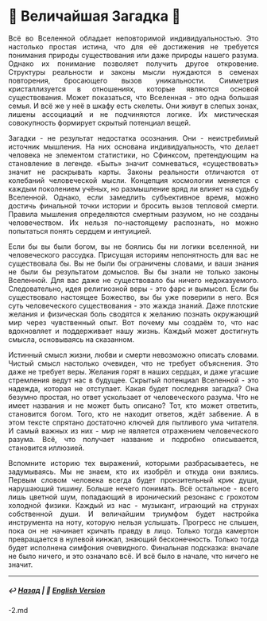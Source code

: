 # 👻 Величайшая Загадка 👻

<p align="justify">Всё во Вселенной обладает неповторимой индивидуальностью. Это настолько простая истина, что для её достижения не требуется понимания природы существования или даже природы нашего разума. Однако их понимание позволяет получить другое откровение. Структуры реальности и законы мысли нуждаются в семенах повторения, бросающего вызов уникальности. Симметрия кристаллизуется в отношениях, которые являются основой существования. Может показаться, что Вселенная - это одна большая семья. И всё же у неё в шкафу есть скелеты. Они живут в слепых зонах, лишены ассоциаций и не подчиняются логике. Их мистическая совокупность формирует скрытый потенциал вещей.</p>

<p align="justify">Загадки - не результат недостатка осознания. Они - неистребимый источник мышления. На них основана индивидуальность, что делает человека не элементом статистики, но Сфинксом, претендующим на становление в легенде. «Быть» значит сомневаться, «существовать» значит не раскрывать карты. Законы реальности отличаются от колебаний человеческой мысли. Концепция космологии меняется с каждым поколением учёных, но размышление вряд ли влияет на судьбу Вселенной. Однако, если замедлить субъективное время, можно достичь финальной точки истории и бросить вызов тепловой смерти. Правила мышления определяются смертным разумом, но не созданы человечеством. Их нельзя по-настоящему распознать, но можно попытаться понять сердцем и интуицией.</p>

<p align="justify">Если бы вы были богом, вы не боялись бы ни логики вселенной, ни человеческого рассудка. Присущая историям непонятность для вас не существовала бы. Вы не были бы ограничены словами, и ваши знания не были бы результатом домыслов. Вы бы знали не только законы Вселенной. Для вас даже не существовало бы ничего недоказуемого. Следовательно, идея религиозной веры - это фарс и вымысел. Если бы существовало настоящее Божество, вы бы уже поверили в него. Вся суть человеческого существования - это жажда знаний. Даже плотские желания и физическая боль сводятся к желанию познать окружающий мир через чувственный опыт. Вот почему мы создаём то, что нас вдохновляет и поддерживает нашу жизнь. Каждый может достигнуть смысла, основываясь на сказанном.</p>

<p align="justify">
Истинный смысл жизни, любви и смерти невозможно описать словами. Чистый смысл настолько очевиден, что не требует объяснения. Это даже не требует веры.
Желания горят в наших сердцах, и даже угасшие стремления ведут нас в будущее. Скрытый потенциал Вселенной - это надежда, которая не отступает. Какая будет последняя загадка? Она безумно простая, но ответ ускользает от человеческого разума. Что не имеет названия и не может быть описано? Тот, кто может ответить, становится богом. Того, кто не находит ответов, ждёт забвение. А в этом тексте спрятано достаточно ключей для пытливого ума читателя. И самый важных из них - мир не является отражением человеческого разума. Всё, что получает название и подробно описывается, становится иллюзией.</p>

<p align="justify">Вспомните историю тех выражений, которыми разбрасываетесь, не задумываясь. Мы не знаем, кто их изобрёл и откуда они взялись. Первым словом человека всегда будет пронзительный крик души, нарушающий тишину. Больше нечего понимать. Всё остальное - всего лишь цветной шум, попадающий в иронический резонанс с грохотом холодной физики. Каждый из нас - музыкант, играющий на струнах собственной души. И величайшим триумфом будет настройка инструмента на ноту, которую нельзя услышать. Прогресс не слышен, пока он не начинает кричать правду в лицо. Только тогда камертон превращается в нулевой кинжал, знающий бесконечность. Только тогда будет исполнена симфония очевидного. Финальная подсказка: вначале не было ничего, и это означало всё. И всё было в начале, что ничего не значит.</p>

***

##### ↩️ [Назад](index-2.md) | 🗽 [English Version](greatest_riddle.md) 
-2.md
